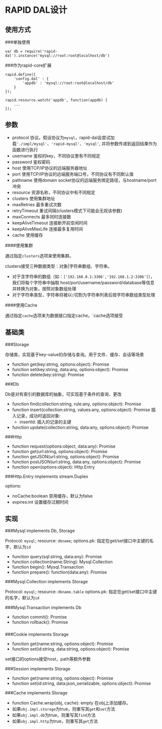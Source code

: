 RAPID DAL设计
====

使用方式
----

###单独使用

    var db = require('rapid-dal').instance('mysql://root:root@localhost/db')

###作为rapid-core扩展

    rapid.define({
        'config.dal' : {
            'appdb' : 'mysql://root:root@localhost/db'
        }
    });
    
    rapid.resource.watch('appdb', function(appdb) {
        ...
    });


参数
----

  - protocol 协议。假设协议为`mysql`，rapid-dal会尝试加载`'./impl/mysql'`、`'rapid-mysql'`、`'mysql'`, 并将参数传递到返回结果作为函数进行执行
  - username 鉴权的key，不同协议里有不同规定
  - password 鉴权密码
  - host 使用TCP/IP协议的远端服务器地址 
  - port     使用TCP/IP协议的远端服务端口号，不同协议有不同默认值
  - pathname 使用domain socket协议的远端服务绑定路径，与hostname/port冲突
  - resource 资源名称，不同协议中有不同规定
  - clusters 使用集群地址
  - maxRetries   最多重试次数
  - retryTimeout 重试间隔(clusters模式下可能会无视该参数)
  - maxConnects  最多同时连接数
  - keepAliveTimeout     连接断开前空闲时间
  - keepAliveMaxLife     连接最多复用时间
  - cache    使用缓存
  
####使用集群

通过指定`clusters`选项来使用集群。

clusters接受三种数据类型：对象|字符串数组、字符串。

  - 对于含字符串的数组（如：`['192.168.0.1:3306','192.168.1.2:3306']`），我们将每个字符串中抽取
  host/port/username/password/database等信息并转换为对象，按照对象数组处理
  - 对于字符串类型，字符串将被以`|`切割为字符串列表后按字符串数组类型处理

####使用Cache

通过指定`cache`选项来为数据接口指定cache。`cache选项接受

基础类
----

###Storage

存储类，实现基于key-value的存储与查询。用于文件、缓存、会话等场景

  - function get(key:string, options:object): Promise
  - function set(key:string, data:any, options:object): Promise
  - function delete(key:string): Promise

###Db

Db是对有索引的数据库的抽象，可实现基于条件的查询、更改

  - function find(collection:string, rule:any, options:object): Promise
  - function insert(collection:string, values:any, options:object): Promise
    插入记录，成功时返回对象:
    - insertId: 插入的记录的主键
  - function update(collection:string, data:any, options:object): Promise

###Http

  - function request(options:object, data:any): Promise
  - function get(url:string, options:object): Promise
  - function getJSON(url:string, options:object): Promise
  - function postJSON(url:string, data:any, options:object): Promise 
  - function open(options:object): Http.Entry


###Http.Entry implements stream.Duplex


options:

  - noCache:boolean 禁用缓存，默认为false
  - expires:int 设置缓存过期时间 
  
  

实现
----

###Mysql implements Db, Storage

Protocol: `mysql`; 
resource: `dbname`;
options.pk: 指定在get/set接口中主键的名字，默认为`id`

  - function query(sql:string, data:any): Promise
  - function collection(name:String): Mysql.Collection
  - function begin(): Mysql.Transaction
  - function prepare(): function(data:any): Promise

###Mysql.Collection implements Storage

Protocol: `mysql`; 
resource: `dbname.table`
options.pk: 指定在get/set接口中主键的名字，默认为`id`

###Mysql.Transaction implements Db

  - function commit(): Promise
  - function rollback(): Promise

###

###Cookie implements Storage

  - function get(name:string, options:object): Promise
  - function set(id:string, data:string, options:object): Promise
  
set接口的options接受host，path等额外参数

###Session implements Storage

  - function get(name:string, options:object): Promise
  - function set(id:string, data:json_serializable, options:object): Promise

###Cache implements Storage

  - function Cache.wrap(obj, cache): empty
  在obj上添加缓存。
  - 如果`obj.impl.storage`为true，则重写其`get`和`set`方法
  - 如果`obj.impl.db`为true，则重写其`find`方法
  - 如果`obj.impl.http`为true，则重写其`get`方法